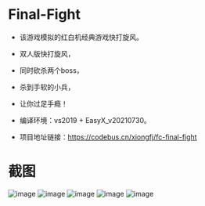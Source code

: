 # Final-Fight

* 该游戏模拟的红白机经典游戏快打旋风。
* 双人版快打旋风，
* 同时砍杀两个boss，
* 杀到手软的小兵，
* 让你过足手瘾！

* 编译环境：vs2019 + EasyX_v20210730。

* 项目地址链接：https://codebus.cn/xiongfj/fc-final-fight

# 截图
![image](https://raw.githubusercontent.com/xiongfj/FC-FinalFight/master/Fight/res/screenshot/1.png)
![image](https://raw.githubusercontent.com/xiongfj/FC-FinalFight/master/Fight/res/screenshot/2.png)
![image](https://raw.githubusercontent.com/xiongfj/FC-FinalFight/master/Fight/res/screenshot/3.png)
![image](https://raw.githubusercontent.com/xiongfj/FC-FinalFight/master/Fight/res/screenshot/4.png)
![image](https://raw.githubusercontent.com/xiongfj/FC-FinalFight/master/Fight/res/screenshot/5.png)
